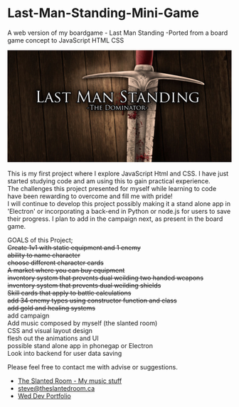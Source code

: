 # Last-Man-Standing-Mini-Game
A web version of my boardgame - Last Man Standing -Ported from a board game concept to JavaScript HTML CSS


![Last man standing Image](https://raw.githubusercontent.com/theslantedroom/Last-Man-Standing-Mini-Game/main/img/githubLMS.jpg)

This is my first project where I explore JavaScript Html and CSS.  I have just started studying code and am using this to gain practical experience.   
The challenges this project presented for myself while learning to code have been rewarding to overcome and fill me with pride!
<br>  I will continue to develop this project possibly making it a stand alone app in 'Electron' or incorporating a back-end in Python or node.js for users to save their progress.
I plan to add in the campaign next, as present in the board game.

GOALS of this Project; <br>
 ~~Create 1v1 with static equipment and 1 enemy~~  <br>
 ~~ability to name character~~  <br>
 ~~choose different character cards~~  <br>
 ~~A market where you can buy equipment~~  <br>
 ~~inventory system that prevents dual weilding two handed weapons~~  <br>
 ~~inventory system that prevents dual weilding shields~~  <br>
 ~~Skill cards that apply to battle calculations~~  <br>
 ~~add 34 enemy types using constructor function and class~~  <br>
 ~~add gold and healing systems~~  <br>
 add campaign <br>
 Add music composed by myself (the slanted room) <br>
 CSS and visual layout design <br>
 flesh out the animations and UI <br>
 possible stand alone app in phonegap or Electron <br>
 Look into backend for user data saving <br>

 
 

Please feel free to contact me with advise or suggestions.  <br>


- [The Slanted Room - My music stuff](https://www.theslantedroom.ca/)
- [steve@theslantedroom.ca](mailto:steve@theslantedroom.ca)
- [Wed Dev Portfolio](https://theslantedroom.github.io/steve.yee/)

